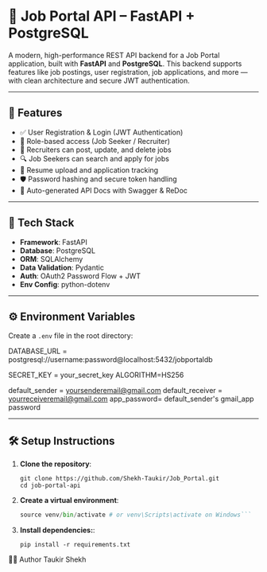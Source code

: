 # 💼 Job Portal API – FastAPI + PostgreSQL

A modern, high-performance REST API backend for a Job Portal application, built with **FastAPI** and **PostgreSQL**. This backend supports features like job postings, user registration, job applications, and more — with clean architecture and secure JWT authentication.

---

## 🚀 Features

- ✅ User Registration & Login (JWT Authentication)
- 👤 Role-based access (Job Seeker / Recruiter)
- 📢 Recruiters can post, update, and delete jobs
- 🔍 Job Seekers can search and apply for jobs
- 📄 Resume upload and application tracking
- 🛡️ Password hashing and secure token handling
- 🧪 Auto-generated API Docs with Swagger & ReDoc

---

## 🧰 Tech Stack

- **Framework**: FastAPI
- **Database**: PostgreSQL
- **ORM**: SQLAlchemy
- **Data Validation**: Pydantic
- **Auth**: OAuth2 Password Flow + JWT
- **Env Config**: python-dotenv

---

## ⚙️ Environment Variables

Create a `.env` file in the root directory:

DATABASE_URL = postgresql://username:password@localhost:5432/jobportaldb

SECRET_KEY = your_secret_key
ALGORITHM=HS256

default_sender = <yoursenderemail@gmail.com>
default_receiver = <yourreceiveremail@gmail.com>
app_password= default_sender's gmail_app password

---

## 🛠️ Setup Instructions

1. **Clone the repository**:

   ```
   git clone https://github.com/Shekh-Taukir/Job_Portal.git
   cd job-portal-api
   ```

2. **Create a virtual environment**:

   ````python -m venv venv
   source venv/bin/activate # or venv\Scripts\activate on Windows```
   ````

3. **Install dependencies:**:

   `pip install -r requirements.txt`

🧑‍💻 Author
Taukir Shekh
